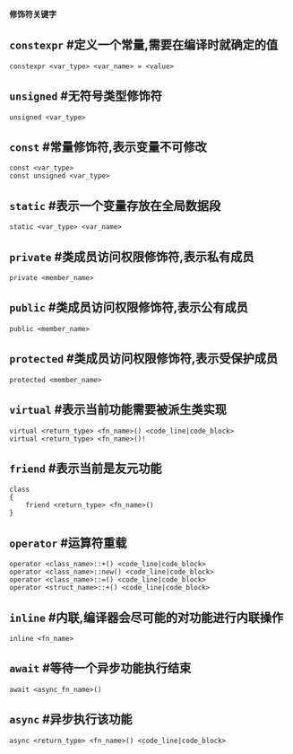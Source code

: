 **修饰符关键字**

## `constexpr` #定义一个常量,需要在编译时就确定的值

```
constexpr <var_type> <var_name> = <value>
```

## `unsigned` #无符号类型修饰符

```
unsigned <var_type>
```

## `const` #常量修饰符,表示变量不可修改

```
const <var_type>
const unsigned <var_type>
```

## `static` #表示一个变量存放在全局数据段

```
static <var_type> <var_name>
```

## `private` #类成员访问权限修饰符,表示私有成员

```
private <member_name>
```

## `public` #类成员访问权限修饰符,表示公有成员

```
public <member_name>
```

## `protected` #类成员访问权限修饰符,表示受保护成员

```
protected <member_name>
```

## `virtual` #表示当前功能需要被派生类实现

```
virtual <return_type> <fn_name>() <code_line|code_block>
virtual <return_type> <fn_name>()!
```

## `friend` #表示当前是友元功能

```
class
{
	friend <return_type> <fn_name>()
}
```

## `operator` #运算符重载

```
operator <class_name>::+() <code_line|code_block>
operator <class_name>::new() <code_line|code_block>
operator <class_name>::=() <code_line|code_block>
operator <struct_name>::+() <code_line|code_block>
```

## `inline` #内联,编译器会尽可能的对功能进行内联操作

```
inline <fn_name>
```

## `await` #等待一个异步功能执行结束

```
await <async_fn_name>()
```

## `async` #异步执行该功能

```
async <return_type> <fn_name>() <code_line|code_block>
```
